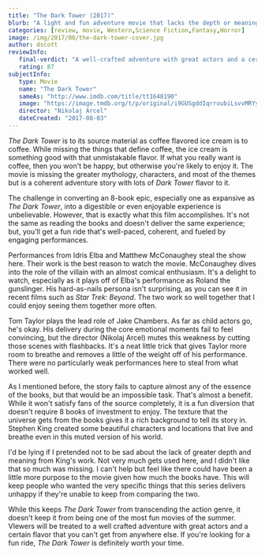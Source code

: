 ```yaml
---
title: "The Dark Tower (2017)"
blurb: "A light and fun adventure movie that lacks the depth or meaning of the novels."
categories: [review, movie, Western,Science Fiction,Fantasy,Horror]
image: /img/2017/08/the-dark-tower-cover.jpg
author: dscott
reviewInfo:
   final-verdict: "A well-crafted adventure with great actors and a certain flavor that you can't get from anywhere else."
   rating: 87
subjectInfo:
   type: Movie
   name: "The Dark Tower"
   sameAs: "http://www.imdb.com/title/tt1648190"
   image: "https://image.tmdb.org/t/p/original/i9GUSgddIqrroubiLsvvMRYyRy0.jpg"
   director: "Nikolaj Arcel"
   dateCreated: "2017-08-03"
---
```



*The Dark Tower* is to its source material as coffee flavored ice cream is to coffee. While missing the things that define coffee, the ice cream is something good with that unmistakable flavor. If what you really want is coffee, then you won't be happy, but otherwise you're likely to enjoy it. The movie is missing the greater mythology, characters, and most of the themes but is a coherent adventure story with lots of *Dark Tower* flavor to it.

The challenge in converting an 8-book epic, especially one as expansive as *The Dark Tower*, into a digestible or even enjoyable experience is unbelievable. However, that is exactly what this film accomplishes. It's not the same as reading the books and doesn't deliver the same experience; but, you'll get a fun ride that's well-paced, coherent, and fueled by engaging performances.

Performances from Idris Elba and  Matthew McConaughey steal the show here. Their work is the best reason to watch the movie. McConaughey dives into the role of the villain with an almost comical enthusiasm. It's a delight to watch, especially as it plays off of Elba's performance as Roland the gunslinger. His hard-as-nails persona isn't surprising, as you can see it in recent films such as *Star Trek: Beyond*. The two work so well together that I could enjoy seeing them together more often.

Tom Taylor plays the lead role of Jake Chambers. As far as child actors go, he's okay. His delivery during the core emotional moments fail to feel convincing, but the director (Nikolaj Arcel) mutes this weakness by cutting those scenes with flashbacks. It's a neat little trick that gives Taylor more room to breathe and removes a little of the weight off of his performance.  There were no particularly weak performances here to steal from what worked well. 

As I mentioned before, the story fails to capture almost any of the essence of the books, but that would be an impossible task. That's almost a benefit. While it won't satisfy fans of the source completely, it is a fun diversion that doesn't require 8 books of investment to enjoy. The texture that the universe gets from the books gives it a rich background to tell its story in. Stephen King created some beautiful characters and locations that live and breathe even in this muted version of his world.

I'd be lying if I pretended not to be sad about the lack of greater depth and meaning from King's work. Not very much gets used here, and I didn't like that so much was missing. I can't help but feel like there could have been a little more purpose to the movie given how much the books have. This will keep people who wanted the very specific things that this series delivers unhappy if they're unable to keep from comparing the two.

While this keeps *The Dark Tower* from transcending the action genre, it doesn't keep it from being one of the most fun movies of the summer. VIewers will be treated to a well crafted adventure with great actors and a certain flavor that you can't get from anywhere else. If you're looking for a fun ride, *The Dark Tower* is definitely worth your time.